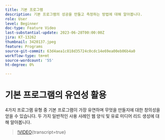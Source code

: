 ```yaml
---
title: 기본 프로그램
description: 기본 프로그램의 성공을 만들고 측정하는 방법에 대해 알아봅니다.
role: User
level: Beginner
doc-type: Feature Video
last-substantial-update: 2023-06-28T00:00:00Z
jira: KT-13262
thumbnail: 3420137.jpeg
feature: Programs
source-git-commit: 63d4aea1c818d35724c0cdc14e69ea00eb06b4a0
workflow-type: tm+mt
source-wordcount: '55'
ht-degree: 0%

---
```



# 기본 프로그램의 유연성 활용


4가지 프로그램 유형 중 기본 프로그램이 가장 유연하며 무엇을 만들지에 대한 창의성을 얻을 수 있습니다.
두 가지 일반적인 사용 사례인 웹 양식 및 유료 미디어 리드 생성에 대해 알아봅니다.

>[!VIDEO](https://video.tv.adobe.com/v/3420137?learn=on){transcript=true}
